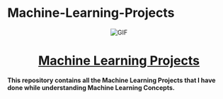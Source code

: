 # Machine-Learning-Projects
<div Align="center"><img alt="GIF" src="01%20Start/resources/a.png"/><h1> <a href="https://favtutor.com/resources/images/uploads/deep_learning_projects.png">Machine Learning Projects </a></h1></div>
  
**This repository contains all the Machine Learning Projects that I have done while understanding Machine Learning Concepts.**


